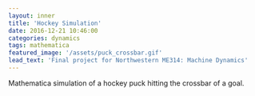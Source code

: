 ```yaml
---
layout: inner
title: 'Hockey Simulation'
date: 2016-12-21 10:46:00
categories: dynamics
tags: mathematica
featured_image: '/assets/puck_crossbar.gif'
lead_text: 'Final project for Northwestern ME314: Machine Dynamics'
---
```


Mathematica simulation of a hockey puck hitting the crossbar of a goal.
